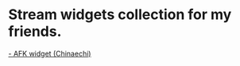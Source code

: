 <link rel="stylesheet" type="text/css" href="visuals-for-readme/main-md.css">



<h1>Stream widgets collection for my friends.</h1>



<a target="_blank" href="https://falomaly.github.io/stream-widgets-collection/Chinaechi-widgets/afk-banner-widget/">- AFK widget (Chinaechi)<a/>
